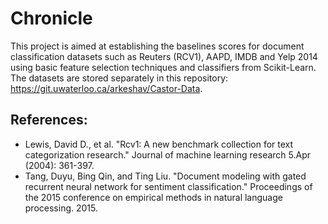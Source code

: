 # Chronicle
This project is aimed at establishing the baselines scores for document classification datasets such as Reuters (RCV1), AAPD, IMDB and Yelp 2014 using basic feature selection techniques and classifiers from Scikit-Learn. The datasets are stored separately in this repository: https://git.uwaterloo.ca/arkeshav/Castor-Data.

## References:
* Lewis, David D., et al. "Rcv1: A new benchmark collection for text categorization research." Journal of machine learning research 5.Apr (2004): 361-397.
* Tang, Duyu, Bing Qin, and Ting Liu. "Document modeling with gated recurrent neural network for sentiment classification." Proceedings of the 2015 conference on empirical methods in natural language processing. 2015.
